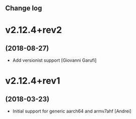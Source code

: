 Change log
-----------

# v2.12.4+rev2
## (2018-08-27)

* Add versionist support [Giovanni Garufi]

# v2.12.4+rev1
## (2018-03-23)

* Initial support for generic aarch64 and armv7ahf [Andrei]
